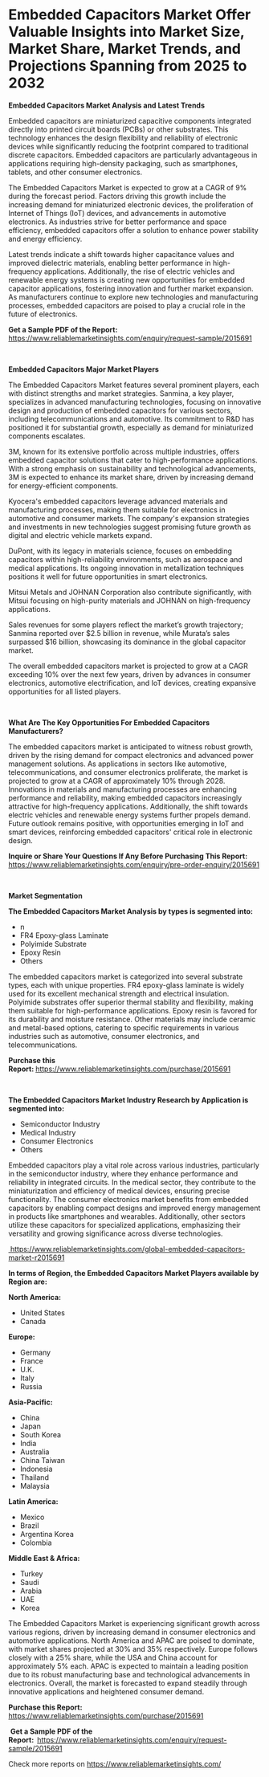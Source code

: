 <p><h1>Embedded Capacitors Market Offer Valuable Insights into Market Size, Market Share, Market Trends, and Projections Spanning from 2025 to 2032</h1></p><p><strong>Embedded Capacitors Market Analysis and Latest Trends</strong></p>
<p><p>Embedded capacitors are miniaturized capacitive components integrated directly into printed circuit boards (PCBs) or other substrates. This technology enhances the design flexibility and reliability of electronic devices while significantly reducing the footprint compared to traditional discrete capacitors. Embedded capacitors are particularly advantageous in applications requiring high-density packaging, such as smartphones, tablets, and other consumer electronics.</p><p>The Embedded Capacitors Market is expected to grow at a CAGR of 9% during the forecast period. Factors driving this growth include the increasing demand for miniaturized electronic devices, the proliferation of Internet of Things (IoT) devices, and advancements in automotive electronics. As industries strive for better performance and space efficiency, embedded capacitors offer a solution to enhance power stability and energy efficiency.</p><p>Latest trends indicate a shift towards higher capacitance values and improved dielectric materials, enabling better performance in high-frequency applications. Additionally, the rise of electric vehicles and renewable energy systems is creating new opportunities for embedded capacitor applications, fostering innovation and further market expansion. As manufacturers continue to explore new technologies and manufacturing processes, embedded capacitors are poised to play a crucial role in the future of electronics.</p></p>
<p><strong>Get a Sample PDF of the Report:&nbsp;</strong> <a href="https://www.reliablemarketinsights.com/enquiry/request-sample/2015691?utm_campaign=2131&utm_medium=2&utm_source=Github&utm_content=ia&utm_term=11022025&utm_id=embedded-capacitors">https://www.reliablemarketinsights.com/enquiry/request-sample/2015691</a></p>
<p>&nbsp;</p>
<p><strong>Embedded Capacitors Major Market Players</strong></p>
<p><p>The Embedded Capacitors Market features several prominent players, each with distinct strengths and market strategies. Sanmina, a key player, specializes in advanced manufacturing technologies, focusing on innovative design and production of embedded capacitors for various sectors, including telecommunications and automotive. Its commitment to R&D has positioned it for substantial growth, especially as demand for miniaturized components escalates.</p><p>3M, known for its extensive portfolio across multiple industries, offers embedded capacitor solutions that cater to high-performance applications. With a strong emphasis on sustainability and technological advancements, 3M is expected to enhance its market share, driven by increasing demand for energy-efficient components.</p><p>Kyocera's embedded capacitors leverage advanced materials and manufacturing processes, making them suitable for electronics in automotive and consumer markets. The company's expansion strategies and investments in new technologies suggest promising future growth as digital and electric vehicle markets expand.</p><p>DuPont, with its legacy in materials science, focuses on embedding capacitors within high-reliability environments, such as aerospace and medical applications. Its ongoing innovation in metallization techniques positions it well for future opportunities in smart electronics.</p><p>Mitsui Metals and JOHNAN Corporation also contribute significantly, with Mitsui focusing on high-purity materials and JOHNAN on high-frequency applications.</p><p>Sales revenues for some players reflect the market’s growth trajectory; Sanmina reported over $2.5 billion in revenue, while Murata’s sales surpassed $16 billion, showcasing its dominance in the global capacitor market.</p><p>The overall embedded capacitors market is projected to grow at a CAGR exceeding 10% over the next few years, driven by advances in consumer electronics, automotive electrification, and IoT devices, creating expansive opportunities for all listed players.</p></p>
<p>&nbsp;</p>
<p><strong>What Are The Key Opportunities For Embedded Capacitors Manufacturers?</strong></p>
<p><p>The embedded capacitors market is anticipated to witness robust growth, driven by the rising demand for compact electronics and advanced power management solutions. As applications in sectors like automotive, telecommunications, and consumer electronics proliferate, the market is projected to grow at a CAGR of approximately 10% through 2028. Innovations in materials and manufacturing processes are enhancing performance and reliability, making embedded capacitors increasingly attractive for high-frequency applications. Additionally, the shift towards electric vehicles and renewable energy systems further propels demand. Future outlook remains positive, with opportunities emerging in IoT and smart devices, reinforcing embedded capacitors' critical role in electronic design.</p></p>
<p><strong>Inquire or Share Your Questions If Any Before Purchasing This Report:</strong> <a href="https://www.reliablemarketinsights.com/enquiry/pre-order-enquiry/2015691?utm_campaign=2131&utm_medium=2&utm_source=Github&utm_content=ia&utm_term=11022025&utm_id=embedded-capacitors">https://www.reliablemarketinsights.com/enquiry/pre-order-enquiry/2015691</a></p>
<p>&nbsp;</p>
<p><strong>Market Segmentation</strong></p>
<p><strong>The Embedded Capacitors Market Analysis by types is segmented into:</strong></p>
<p><ul><li>n</li><li>FR4 Epoxy-glass Laminate</li><li>Polyimide Substrate</li><li>Epoxy Resin</li><li>Others</li></ul></p>
<p><p>The embedded capacitors market is categorized into several substrate types, each with unique properties. FR4 epoxy-glass laminate is widely used for its excellent mechanical strength and electrical insulation. Polyimide substrates offer superior thermal stability and flexibility, making them suitable for high-performance applications. Epoxy resin is favored for its durability and moisture resistance. Other materials may include ceramic and metal-based options, catering to specific requirements in various industries such as automotive, consumer electronics, and telecommunications.</p></p>
<p><strong>Purchase this Report:&nbsp;</strong><a href="https://www.reliablemarketinsights.com/purchase/2015691?utm_campaign=2131&utm_medium=2&utm_source=Github&utm_content=ia&utm_term=11022025&utm_id=embedded-capacitors">https://www.reliablemarketinsights.com/purchase/2015691</a></p>
<p>&nbsp;</p>
<p><strong>The Embedded Capacitors Market Industry Research by Application is segmented into:</strong></p>
<p><ul><li>Semiconductor Industry</li><li>Medical Industry</li><li>Consumer Electronics</li><li>Others</li></ul></p>
<p><p>Embedded capacitors play a vital role across various industries, particularly in the semiconductor industry, where they enhance performance and reliability in integrated circuits. In the medical sector, they contribute to the miniaturization and efficiency of medical devices, ensuring precise functionality. The consumer electronics market benefits from embedded capacitors by enabling compact designs and improved energy management in products like smartphones and wearables. Additionally, other sectors utilize these capacitors for specialized applications, emphasizing their versatility and growing significance across diverse technologies.</p></p>
<p><a href="https://www.reliablemarketinsights.com/global-embedded-capacitors-market-r2015691?utm_campaign=2131&utm_medium=2&utm_source=Github&utm_content=ia&utm_term=11022025&utm_id=embedded-capacitors">&nbsp;https://www.reliablemarketinsights.com/global-embedded-capacitors-market-r2015691</a></p>
<p><strong>In terms of Region, the Embedded Capacitors Market Players available by Region are:</strong></p>
<p>
    <p> <strong> North America: </strong>
        <ul>
            <li>United States</li>
            <li>Canada</li>
        </ul>
        </p> 
    <p> <strong> Europe: </strong>
        <ul>
            <li>Germany</li>
            <li>France</li>
            <li>U.K.</li>
            <li>Italy</li>
            <li>Russia</li>
        </ul>
        </p> 
    <p> <strong> Asia-Pacific: </strong>
        <ul>
            <li>China</li>
            <li>Japan</li>
            <li>South Korea</li>
            <li>India</li>
            <li>Australia</li>
            <li>China Taiwan</li>
            <li>Indonesia</li>
            <li>Thailand</li>
            <li>Malaysia</li>
        </ul>
        </p> 
    <p> <strong> Latin America: </strong>
        <ul>
            <li>Mexico</li>
            <li>Brazil</li>
            <li>Argentina Korea</li>
            <li>Colombia</li>
        </ul>
        </p> 
    <p> <strong> Middle East & Africa: </strong>
        <ul>
            <li>Turkey</li>
            <li>Saudi</li>
            <li>Arabia</li>
            <li>UAE</li>
            <li>Korea</li>
        </ul>
    </p>
    </p>
<p><p>The Embedded Capacitors Market is experiencing significant growth across various regions, driven by increasing demand in consumer electronics and automotive applications. North America and APAC are poised to dominate, with market shares projected at 30% and 35% respectively. Europe follows closely with a 25% share, while the USA and China account for approximately 5% each. APAC is expected to maintain a leading position due to its robust manufacturing base and technological advancements in electronics. Overall, the market is forecasted to expand steadily through innovative applications and heightened consumer demand.</p></p>
<p><strong>Purchase this Report: </strong><a href="https://www.reliablemarketinsights.com/purchase/2015691?utm_campaign=2131&utm_medium=2&utm_source=Github&utm_content=ia&utm_term=11022025&utm_id=embedded-capacitors">https://www.reliablemarketinsights.com/purchase/2015691</a></p>
<p>&nbsp;<strong>Get a Sample PDF of the Report:&nbsp;&nbsp;</strong><a href="https://www.reliablemarketinsights.com/enquiry/request-sample/2015691?utm_campaign=2131&utm_medium=2&utm_source=Github&utm_content=ia&utm_term=11022025&utm_id=embedded-capacitors">https://www.reliablemarketinsights.com/enquiry/request-sample/2015691</a></p>
<p><strong></strong></p>
<p>Check more reports on <a href="https://www.reliablemarketinsights.com/?utm_campaign=2131&utm_medium=2&utm_source=Github&utm_content=ia&utm_term=11022025&utm_id=embedded-capacitors">https://www.reliablemarketinsights.com/</a></p>